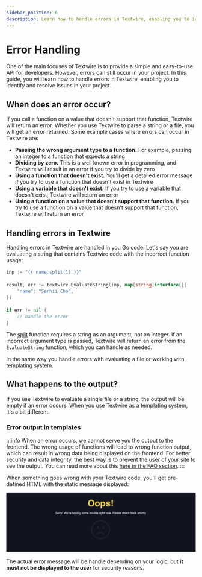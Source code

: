 ```yaml
---
sidebar_position: 6
description: Learn how to handle errors in Textwire, enabling you to identify and resolve issues in your project
---
```


# Error Handling
One of the main focuses of Textwire is to provide a simple and easy-to-use API for developers. However, errors can still occur in your project. In this guide, you will learn how to handle errors in Textwire, enabling you to identify and resolve issues in your project.

## When does an error occur?
If you call a function on a value that doesn't support that function, Textwire will return an error. Whether you use Textwire to parse a string or a file, you will get an error returned. Some example cases where errors can occur in Textwire are:

- **Passing the wrong argument type to a function.** For example, passing an integer to a function that expects a string
- **Dividing by zero.** This is a well known error in programming, and Textwire will result in an error if you try to divide by zero
- **Using a function that doesn't exist.** You'll get a detailed error message if you try to use a function that doesn't exist in Textwire
- **Using a variable that doesn't exist.** If you try to use a variable that doesn't exist, Textwire will return an error
- **Using a function on a value that doesn't support that function.** If you try to use a function on a value that doesn't support that function, Textwire will return an error

## Handling errors in Textwire
Handling errors in Textwire are handled in you Go code. Let's say you are evaluating a string that contains Textwire code with the incorrect function usage:

```go
inp := "{{ name.split(1) }}"

result, err := textwire.EvaluateString(inp, map[string]interface{}{
    "name": "Serhii Cho",
})

if err != nil {
    // handle the error
}
```

The [split](/docs/v2/functions/str#split) function requires a string as an argument, not an integer. If an incorrect argument type is passed, Textwire will return an error from the `EvaluateString` function, which you can handle as needed.

In the same way you handle errors with evaluating a file or working with templating system.

## What happens to the output?
If you use Textwire to evaluate a single file or a string, the output will be empty if an error occurs. When you use Textwire as a templating system, it's a bit different.

### Error output in templates
:::info
When an error occurs, we cannot serve you the output to the frontend. The wrong usage of functions will lead to wrong function output, which can result in wrong data being displayed on the frontend. For better security and data integrity, the best way is to prevent the user of your site to see the output. You can read more about this [here in the FAQ section](/docs/v2/faq/questions#why-its-best-to-prevent-visitors-of-your-site-from-seeing-the-result-of-the-function-output-when-an-error-occurs).
:::

When something goes wrong with your Textwire code, you'll get pre-defined HTML with the static message displayed:

![Error output in Textwire](/img/oops.png)

The actual error message will be handle depending on your logic, but **it must not be displayed to the user** for security reasons.